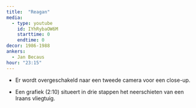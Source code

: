 ```yaml
---
title:  "Reagan"
media:
  - type: youtube
    id: IYhRybaOW6M
    starttime: 0
    endtime: 0
decor: 1986-1988
ankers:
  - Jan Becaus
hour: "23:15"
---
```


* Er wordt overgeschakeld naar een tweede camera voor een close-up.

* Een grafiek (2:10) situeert in drie stappen het neerschieten van een Iraans vliegtuig.
